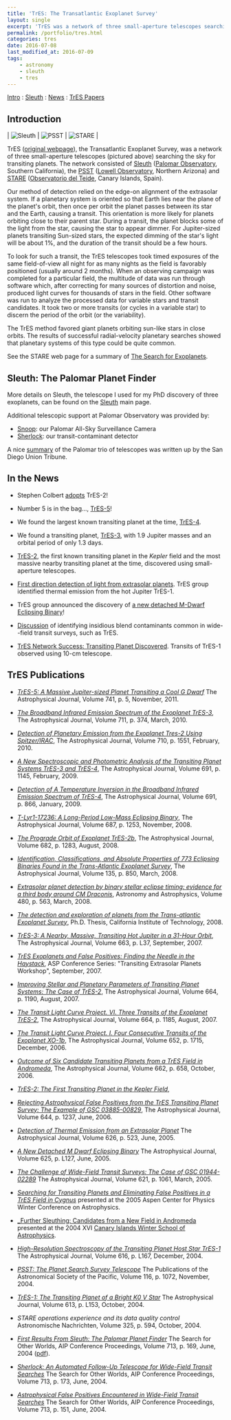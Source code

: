 ```yaml
---
title: 'TrES: The Transatlantic Exoplanet Survey'
layout: single
excerpt: 'TrES was a network of three small-aperture telescopes searching the sky for transiting planets'
permalink: /portfolio/tres.html
categories: tres
date: 2016-07-08
last_modified_at: 2016-07-09
tags:
    - astronomy
    - sleuth
    - tres
---
```


[Intro](#intro) : [Sleuth](#sleuth) : [News](#news) : [TrES Papers](#papers)

<h2 id="intro">Introduction</h2>

| ![Sleuth](/assets/images/sleuth.jpg) | ![PSST](/assets/images/psst.jpg) | ![STARE](/assets/images/stare.jpg) |

TrES
([original webpage](https://web.archive.org/web/20080620002210/http://solas.dnsalias.org:8080/~ftod//tres/tres.html)),
the Transatlantic Exoplanet Survey, was a network of three small-aperture telescopes (pictured above)
searching the sky for transiting planets.
The network consisted of
[Sleuth](https://proinsias.github.io/portfolio/tres/sleuth.html)
([Palomar Observatory](https://www.astro.caltech.edu/palomar/homepage.html),
Southern California), the [PSST](https://web.archive.org/web/20060912132008/http://www.lowell.edu/Research/PSST.html)
([Lowell Observatory](https://www.lowell.edu/), Northern Arizona) and
[STARE](https://www.hao.ucar.edu/research/stare/stare.html)
([Observatorio del Teide](https://web.archive.org/web/20190903220416/http://www.iac.es/eno.php?op1=3),
Canary Islands, Spain).

Our method of detection relied on the edge-on alignment of the
extrasolar system. If a planetary system is oriented so that Earth
lies near the plane of the planet's orbit, then once per orbit the
planet passes between its star and the Earth, causing a transit. This
orientation is more likely for planets orbiting close to their parent
star. During a transit, the planet blocks some of the light from the
star, causing the star to appear dimmer. For Jupiter-sized planets
transiting Sun-sized stars, the expected dimming of the star's light
will be about 1%, and the duration of the transit should be a few
hours.

To look for such a transit, the TrES telescopes took timed exposures
of the same field-of-view all night for as many nights as the field is
favorably positioned (usually around 2 months). When an observing
campaign was completed for a particular field, the multitude of data
was run through software which, after correcting for many sources of
distortion and noise, produced light curves for thousands of stars in
the field. Other software was run to analyze the processed data for
variable stars and transit candidates. It took two or more transits
(or cycles in a variable star) to discern the period of the orbit (or
the variability).

The TrES method favored giant planets orbiting sun-like stars
in close orbits. The results of successful radial-velocity planetary
searches showed that planetary systems of this type could be quite
common.

See the STARE web page for a summary of [The Search for Exoplanets](https://www.hao.ucar.edu/research/stare/search.html).

<h2 id="sleuth">Sleuth: The Palomar Planet Finder</h2>

More details on Sleuth, the telescope I used for my PhD discovery of three exoplanets,
can be found on the [Sleuth](https://proinsias.github.io/portfolio/tres/sleuth.html) main page.

Additional telescopic support at Palomar Observatory was provided by:

-   [Snoop](https://proinsias.github.io/portfolio/tres/snoop.html): our Palomar All-Sky Surveillance Camera
-   [Sherlock](https://proinsias.github.io/portfolio/tres/sherlock.html): our transit-contaminant detector

A nice [summary](https://web.archive.org/web/20160728221235/http://www.sandiegouniontribune.com/uniontrib/20051102/news_lz1c02palomar.html)
of the Palomar trio of telescopes was written up by the San Diego Union Tribune.

<h2 id="news">In the News</h2>

-   Stephen Colbert [adopts](https://nonprofit.adoptastar.org/stars/11446443) TrES-2!

-   Number 5 is in the bag..., [TrES-5](https://www.doi.org/10.1088/0004-637X/741/2/114)!

-   We found the largest known transiting planet at the time, [TrES-4](https://www.doi.org/10.1086/522115).

-   We found a transiting planet, [TrES-3](https://proinsias.github.io/portfolio/tres/tres3.html), with 1.9 Jupiter masses and
    an orbital period of only 1.3 days.

-   [TrES-2](https://proinsias.github.io/portfolio/tres/tres2.html), the first known transiting planet in the _Kepler_
    field and the most massive nearby transiting planet at the time, discovered using small-aperture telescopes.

-   [First direction detection of light from extrasolar planets](https://proinsias.github.io/portfolio/tres/thermal.html).
    TrES group identified thermal emission from the hot Jupiter TrES-1.

-   TrES group announced the discovery of
    [a new detached M-Dwarf Eclipsing Binary](https://www.doi.org/10.1086/431278)!

-   [Discussion](https://www.doi.org/10.1086/427727)
    of identifying insidious blend contaminants common in wide--field transit surveys, such as TrES.

-   [TrES Network Success: Transiting Planet Discovered](https://www.hao.ucar.edu/research/stare/tres1_2.html).
    Transits of TrES-1 observed using 10-cm telescope.

<h2 id="papers">TrES Publications</h2>

-   [_TrES-5: A Massive Jupiter-sized Planet Transiting a Cool G Dwarf_](https://www.doi.org/10.1088/0004-637X/741/2/114)
    The Astrophysical Journal, Volume 741, p. 5, November, 2011.

-   [_The Broadband Infrared Emission Spectrum of the Exoplanet TrES-3_](https://www.doi.org/10.1088/0004-637X/711/1/374),
    The Astrophysical Journal, Volume 711, p. 374, March, 2010.

-   [_Detection of Planetary Emission from the Exoplanet Tres-2 Using Spitzer/IRAC_](https://www.doi.org/10.1088/0004-637X/710/2/1551),
    The Astrophysical Journal, Volume 710, p. 1551, February, 2010.

-   [_A New Spectroscopic and Photometric Analysis of the Transiting Planet Systems TrES-3 and TrES-4_](https://www.doi.org/10.1088/0004-637X/691/2/1145),
    The Astrophysical Journal, Volume 691, p. 1145, February, 2009.

-   [_Detection of A Temperature Inversion in the Broadband Infrared Emission Spectrum of TrES-4_](https://www.doi.org/10.1088/0004-637X/691/1/866),
    The Astrophysical Journal, Volume 691, p. 866, January, 2009.

-   [_T-Lyr1-17236: A Long-Period Low-Mass Eclipsing Binary_](https://www.doi.org/10.1086/592080),
    The Astrophysical Journal, Volume 687, p. 1253, November, 2008.

-   [_The Prograde Orbit of Exoplanet TrES-2b_](https://www.doi.org/10.1086/589235),
    The Astrophysical Journal, Volume 682, p. 1283, August, 2008.

-   [_Identification, Classifications, and Absolute Properties of 773 Eclipsing Binaries Found
    in the Trans-Atlantic Exoplanet Survey_](https://www.doi.org/10.1088/0004-6256/135/3/850),
    The Astrophysical Journal, Volume 135, p. 850, March, 2008.

-   [_Extrasolar planet detection by binary stellar eclipse timing: evidence for a third body around CM Draconis_](https://www.doi.org/10.1051/0004-6361:20079000),
    Astronomy and Astrophysics, Volume 480, p. 563, March, 2008.

-   [_The detection and exploration of planets from the Trans-atlantic
    Exoplanet Survey_](https://www.doi.org/10.7907/585M-JF91),
    Ph.D. Thesis, California Institute of Technology, 2008.

-   [_TrES-3: A Nearby, Massive, Transiting Hot Jupiter in a 31-Hour Orbit_](https://www.doi.org/10.1086/519793),
    The Astrophysical Journal, Volume 663, p. L37, September, 2007.

-   [_TrES Exoplanets and False Positives: Finding the Needle in the
    Haystack_](https://ui.adsabs.harvard.edu/abs/2007ASPC..366...58O),
    ASP Conference Series: "Transiting Extrasolar Planets Workshop",
    September, 2007.

-   [_Improving Stellar and Planetary Parameters of Transiting Planet Systems: The Case of TrES-2_](https://www.doi.org/10.1086/519214),
    The Astrophysical Journal, Volume 664, p. 1190, August, 2007.

-   [_The Transit Light Curve Project. VI. Three Transits of the Exoplanet TrES-2_](https://www.doi.org/10.1086/519077),
    The Astrophysical Journal, Volume 664, p. 1185, August, 2007.

-   [_The Transit Light Curve Project. I. Four Consecutive Transits of the Exoplanet XO-1b_](https://www.doi.org/10.1086/508155),
    The Astrophysical Journal, Volume 652, p. 1715, December, 2006.

-   [_Outcome of Six Candidate Transiting Planets from a TrES Field in Andromeda_](https://ui.adsabs.harvard.edu/abs/2007ApJ...662..658O/),
    The Astrophysical Journal, Volume 662, p. 658, October, 2006.

-   [_TrES-2: The First Transiting Planet in the Kepler Field_](https://www.doi.org/10.1086/509123),

-   [_Rejecting Astrophysical False Positives from the TrES
    Transiting Planet Survey: The Example of GSC
    03885-00829_](https://www.doi.org/10.1086/503740),
    The Astrophysical Journal, Volume 644, p. 1237, June, 2006.

-   [_Detection of Thermal Emission from an Extrasolar
    Planet_](https://www.doi.org/10.1086/429991)
    The Astrophysical Journal, Volume 626, p. 523, June, 2005.

-   [_A New Detached M Dwarf Eclipsing
    Binary_](https://www.doi.org/10.1086/431278)
    The Astrophysical Journal, Volume 625, p. L127, June, 2005.

-   [_The Challenge of Wide-Field Transit Surveys: The Case of GSC
    01944-02289_](https://www.doi.org/10.1086/427727)
    The Astrophysical Journal, Volume 621, p. 1061, March, 2005.

-   [_Searching for Transiting Planets and Eliminating False Positives in a TrES Field in
    Cygnus_](/assets/pdf/2005AspenPoster.pdf)
    presented at the 2005 Aspen Center for Physics Winter Conference on Astrophysics.

-   [_Further Sleuthing: Candidates from a New Field in
    Andromeda](/assets/pdf/2004WSPoster.pdf)
    presented at the 2004 XVI
    [Canary Islands Winter School of Astrophysics](https://www.cambridge.org/core/series/canary-islands-winter-school-of-astrophysics/68A65A5DE79483357BC919E37E13C8E7).

-   [_High-Resolution Spectroscopy of the Transiting Planet Host
    Star
    TrES-1_](https://www.doi.org/10.1086/426864)
    The Astrophysical Journal, Volume 616, p. L167, December, 2004.

-   [_PSST: The Planet Search Survey
    Telescope_](https://www.doi.org/10.1086/426303)
    The Publications of the Astronomical Society of the Pacific, Volume
    116, p. 1072, November, 2004.

-   [_TrES-1: The Transiting Planet of a Bright K0 V
    Star_](https://www.doi.org/10.1086/425256)
    The Astrophysical Journal, Volume 613, p. L153, October, 2004.

-   _STARE operations experience and its data quality
    control_
    Astronomische Nachrichten, Volume 325, p. 594, October, 2004.

-   [_First Results From Sleuth: The Palomar Planet
    Finder_](https://www.doi.org/10.1063/1.1774518)
    The Search for Other Worlds, AIP Conference Proceedings, Volume
    713, p. 169, June, 2004 ([pdf](/assets/pdf/2004AASPoster.pdf)).

-   [_Sherlock: An Automated Follow-Up Telescope for Wide-Field
    Transit
    Searches_](https://www.doi.org/10.1063/1.1774519)
    The Search for Other Worlds, AIP Conference Proceedings, Volume
    713, p. 173, June, 2004.

-   [_Astrophysical False Positives Encountered in Wide-Field
    Transit Searches_](https://www.doi.org/10.1063/1.1774515)
    The Search for Other Worlds, AIP Conference Proceedings, Volume
    713, p. 151, June, 2004.
